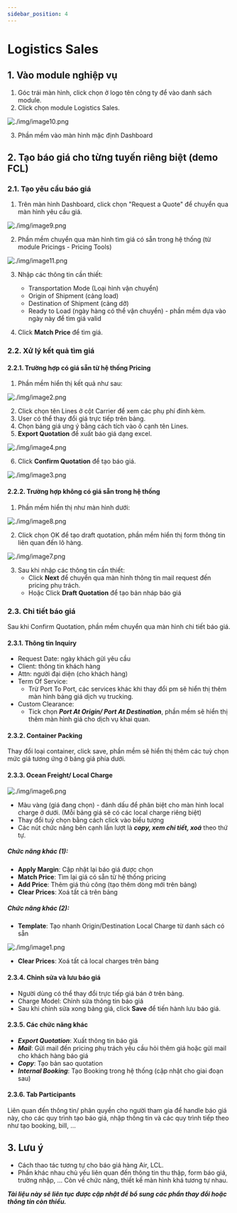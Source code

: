```yaml
---
sidebar_position: 4
---
```


# Logistics Sales

## 1. Vào module nghiệp vụ

1. Góc trái màn hình, click chọn ở logo tên công ty để vào danh sách module.
2. Click chọn module Logistics Sales.

![./img/image10.png](./img/image10.png)

3. Phần mềm vào màn hình mặc định Dashboard

## 2. Tạo báo giá cho từng tuyến riêng biệt (demo FCL)

### 2.1. Tạo yêu cầu báo giá

1. Trên màn hình Dashboard, click chọn "Request a Quote" để chuyển qua màn hình yêu cầu giá.

![./img/image9.png](./img/image9.png)

2. Phần mềm chuyển qua màn hình tìm giá có sẵn trong hệ thống (từ module Pricings - Pricing Tools)

![./img/image11.png](./img/image11.png)

3. Nhập các thông tin cần thiết:
   - Transportation Mode (Loại hình vận chuyển)
   - Origin of Shipment (cảng load)
   - Destination of Shipment (cảng dỡ)
   - Ready to Load (ngày hàng có thể vận chuyển) - phần mềm dựa vào ngày này để tìm giá valid

4. Click **Match Price** để tìm giá.

### 2.2. Xử lý kết quả tìm giá

#### 2.2.1. Trường hợp có giá sẵn từ hệ thống Pricing

1. Phần mềm hiển thị kết quả như sau:

![./img/image2.png](./img/image2.png)

2. Click chọn tên Lines ở cột Carrier để xem các phụ phí đính kèm.
3. User có thể thay đổi giá trực tiếp trên bảng.
4. Chọn bảng giá ưng ý bằng cách tích vào ô cạnh tên Lines.
5. **Export Quotation** để xuất báo giá dạng excel.

![./img/image4.png](./img/image4.png)

6. Click **Confirm Quotation** để tạo báo giá.

![./img/image3.png](./img/image3.png)

#### 2.2.2. Trường hợp không có giá sẵn trong hệ thống

1. Phần mềm hiển thị như màn hình dưới:

![./img/image8.png](./img/image8.png)

2. Click chọn OK để tạo draft quotation, phần mềm hiển thị form thông tin liên quan đến lô hàng.

![./img/image7.png](./img/image7.png)

3. Sau khi nhập các thông tin cần thiết:
   - Click **Next** để chuyển qua màn hình thông tin mail request đến pricing phụ trách.
   - Hoặc Click **Draft Quotation** để tạo bản nháp báo giá

### 2.3. Chi tiết báo giá

Sau khi Confirm Quotation, phần mềm chuyển qua màn hình chi tiết báo giá.

#### 2.3.1. Thông tin Inquiry

- Request Date: ngày khách gửi yêu cầu
- Client: thông tin khách hàng
- Attn: người đại diện (cho khách hàng)
- Term Of Service:
  - Trừ Port To Port, các services khác khi thay đổi pm sẽ hiển thị thêm màn hình bảng giá dịch vụ trucking.
- Custom Clearance:
  - Tick chọn ***Port At Origin/ Port At Destination***, phần mềm sẽ hiển thị thêm màn hình giá cho dịch vụ khai quan.

#### 2.3.2. Container Packing

Thay đổi loại container, click save, phần mềm sẽ hiển thị thêm các tuỳ chọn mức giá tương ứng ở bảng giá phía dưới.

#### 2.3.3. Ocean Freight/ Local Charge

![./img/image6.png](./img/image6.png)

- Màu vàng (giá đang chọn) - đánh dấu để phân biệt cho màn hình local charge ở dưới. (Mỗi bảng giá sẽ có các local charge riêng biệt)
- Thay đổi tuỳ chọn bằng cách click vào biểu tượng
- Các nút chức năng bên cạnh lần lượt là ***copy, xem chi tiết, xoá*** theo thứ tự.

##### Chức năng khác (1):

- **Apply Margin**: Cập nhật lại báo giá được chọn
- **Match Price**: Tìm lại giá có sẵn từ hệ thống pricing
- **Add Price**: Thêm giá thủ công (tạo thêm dòng mới trên bảng)
- **Clear Prices**: Xoá tất cả trên bảng

##### Chức năng khác (2):

- **Template**: Tạo nhanh Origin/Destination Local Charge từ danh sách có sẵn

![./img/image1.png](./img/image1.png)

- **Clear Prices**: Xoá tất cả local charges trên bảng

#### 2.3.4. Chỉnh sửa và lưu báo giá

- Người dùng có thể thay đổi trực tiếp giá bán ở trên bảng.
- Charge Model: Chỉnh sửa thông tin báo giá
- Sau khi chỉnh sửa xong bảng giá, click **Save** để tiến hành lưu báo giá.

#### 2.3.5. Các chức năng khác

- ***Export Quotation***: Xuất thông tin báo giá
- ***Mail***: Gửi mail đến pricing phụ trách yêu cầu hỏi thêm giá hoặc gửi mail cho khách hàng báo giá
- ***Copy***: Tạo bản sao quotation
- ***Internal Booking***: Tạo Booking trong hệ thống (cập nhật cho giai đoạn sau)

#### 2.3.6. Tab Participants

Liên quan đến thông tin/ phân quyền cho người tham gia để handle báo giá này, cho các quy trình tạo báo giá, nhập thông tin và các quy trình tiếp theo như tạo booking, bill, …

## 3. Lưu ý

- Cách thao tác tương tự cho báo giá hàng Air, LCL.
- Phần khác nhau chủ yếu liên quan đến thông tin thu thập, form báo giá, trường nhập, … Còn về chức năng, thiết kế màn hình khá tương tự nhau.

***Tài liệu này sẽ liên tục được cập nhật để bổ sung các phần thay đổi hoặc thông tin còn thiếu.***